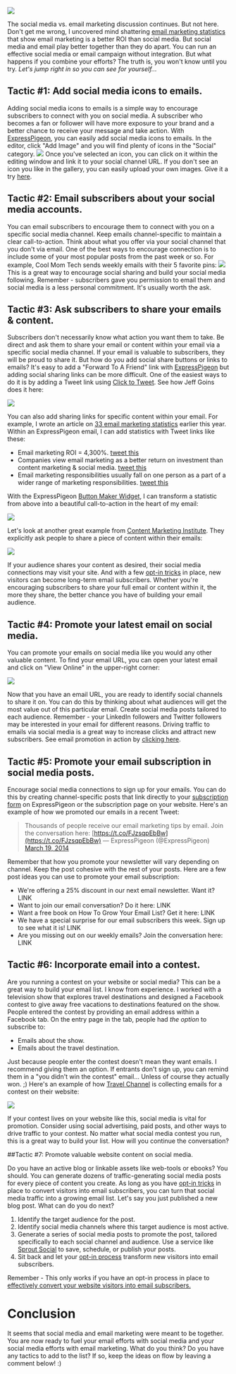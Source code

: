 ![](/blog/images/2014/3-366-y2-bestest-friends_l.jpg)

The social media vs. email marketing discussion continues. But not here.
Don&apos;t get me wrong, I uncovered mind shattering
[email marketing statistics](${blog_base_url}/2014/01/06/email-marketing-statistics-2014/)
that show email marketing is a better ROI than social media. But social
media and email play better together than they do apart. You can run an
effective social media or email campaign without integration. But what
happens if you combine your efforts? The truth is, you won&apos;t know until
you try. *Let&apos;s jump right in so you can see for yourself...*

## Tactic #1: Add social media icons to emails.

Adding social media icons to
emails is a simple way to encourage subscribers to connect with you on
social media. A subscriber who becomes a fan or follower will have more
exposure to your brand and a better chance to receive your message and
take action. With [ExpressPigeon](http://expresspigeon.com), you can
easily add social media icons to emails. In the editor, click "Add
Image" and you will find plenty of icons in the "Social" category.
![](${blog_base_url}/images/2014/social_icons_EP.png)
Once you&apos;ve selected an icon, you can click on it within the editing
window and link it to your social channel URL. If you don&apos;t see an icon
you like in the gallery, you can easily upload your own images. Give it
a try [here](https://expresspigeon.com/access/registration?plan=free).

## Tactic #2: Email subscribers about your social media accounts.

You can email subscribers to encourage them to connect with you on a
specific social media channel. Keep emails channel-specific to maintain
a clear call-to-action. Think about what you offer via your social
channel that you don&apos;t via email. One of the best ways to encourage
connection is to include some of your most popular posts from the past
week or so. For example, Cool Mom Tech sends weekly emails with their 5
favorite pins:
![](${blog_base_url}/images/2014/cool_mom_tech_pins_email.png)
This is a great way to encourage social sharing and build your social
media following. Remember - subscribers gave you permission to email
them and social media is a less personal commitment. It&apos;s usually worth
the ask.

## Tactic #3: Ask subscribers to share your emails & content.

Subscribers don&apos;t necessarily know what action you want them to
take. Be direct and ask them to share your email or content within your
email via a specific social media channel. If your email is valuable to
subscribers, they will be proud to share it. But how do you add social
share buttons or links to emails? It&apos;s easy to add a "Forward To A
Friend" link with [ExpressPigeon](http://expresspigeon.com) but adding
social sharing links can be more difficult. One of the easiest ways to
do it is by adding a Tweet link using [Click to
Tweet](http://clicktotweet.com/). See how Jeff Goins does it here:

![](${blog_base_url}/images/2014/Jeff_Goins_Email.png)

You can also add sharing links for specific content within your email.
For example, I wrote an article on [33 email marketing statistics](${blog_base_url}/images/2014/01/06/email-marketing-statistics-2014/)
earlier this year. Within an ExpressPigeon email, I can add statistics
with Tweet links like these:

* Email marketing ROI = 4,300%.&nbsp;[tweet this](http://ctt.ec/8VdBf)
* Companies view email marketing as a better return on investment than
    content marketing & social media.&nbsp;[tweet this](http://ctt.ec/hx9N4)
* Email marketing responsibilities usually fall on one person as a
    part of a wider range of marketing responsibilities.&nbsp;[tweet this](http://ctt.ec/8oK6r)

With the ExpressPigeon [Button Maker Widget](${blog_base_url}/2013/10/01/go-wild-making-buttons-in-your-email-campaigns/),
I can transform a statistic from above into a beautiful call-to-action
in the heart of my email:

![](${blog_base_url}/images/2014/Click_to_tweet_example.png)

Let&apos;s look at another great example from [Content Marketing Institute](http://contentmarketinginstitute.com/). They explicitly ask
people to share a piece of content within their
emails:

![](${blog_base_url}/images/2014/cmi_image.png)

If your audience shares your content as desired, their social media
connections may visit your site. And with a few [opt-in
tricks](${blog_base_url}/2014/02/24/16-opt-in-tricks-to-grow-your-email-list/)
in place, new visitors can become long-term email subscribers. Whether
you&apos;re encouraging subscribers to share your full email or content
within it, the more they share, the better chance you have of building
your email audience.

## Tactic #4: Promote your latest email on social media.

You can promote your emails on social media like you would any
other valuable content. To find your email URL, you can open your latest
email and click on "View Online" in the upper-right corner:

![](${blog_base_url}/images/2014/open_online_1.png)

Now that you have an email URL, you are ready to identify social
channels to share it on. You can do this by thinking about what
audiences will get the most value out of this particular email. Create
social media posts tailored to each audience. Remember - your LinkedIn
followers and Twitter followers may be interested in your email for
different reasons. Driving traffic to emails via social media is a great
way to increase clicks and attract new subscribers. See email promotion
in action by [clicking here](http://ctt.ec/Ar8aI).

## Tactic #5: Promote your email subscription in social media posts.

Encourage social media
connections to sign up for your emails. You can do this by creating
channel-specific posts that link directly to your [subscription form](${blog_base_url}/2013/11/18/custom-email-subscription-form/)
on ExpressPigeon or the subscription page on your website. Here&apos;s an
example of how we promoted our emails in a recent Tweet:

> Thousands of people receive our email marketing tips by email. Join
> the conversation here:
> [https://t.co/FJzsqpEbBw](https://t.co/FJzsqpEbBw) — ExpressPigeon
> (@ExpressPigeon) [March 19, 2014](https://twitter.com/ExpressPigeon/statuses/446148485759254528)

Remember that how you promote your newsletter will vary depending on
channel. Keep the post cohesive with the rest of your posts. Here are a
few post ideas you can use to promote your email subscription:

-   We&apos;re offering a 25% discount in our next email newsletter. Want it?
    LINK
-   Want to join our email conversation? Do it here: LINK
-   Want a free book on How To Grow Your Email List? Get it here: LINK
-   We have a special surprise for our email subscribers this week. Sign
    up to see what it is! LINK
-   Are you missing out on our weekly emails? Join the conversation
    here: LINK

## Tactic #6: Incorporate email into a contest.

Are you running a
contest on your website or social media? This can be a great way to
build your email list. I know from experience. I worked with a
television show that explores travel destinations and designed a
Facebook contest to give away free vacations to destinations featured on
the show. People entered the contest by providing an email address
within a Facebook tab. On the entry page in the tab, people had *the
option* to subscribe to:

*  Emails about the show.
*  Emails about the travel destination.

Just because people enter the contest doesn&apos;t mean they want emails. I
recommend giving them an option. If entrants don&apos;t sign up, you can
remind them in a "you didn&apos;t win the contest" email... Unless of course
they actually won. ;) Here&apos;s an example of how [Travel Channel](http://www.travelchannel.com/)
is collecting emails for a contest on their website:

![](${blog_base_url}/images/2014/travelchannel_contest.png)

If your contest lives on your website like this, social media is vital
for promotion. Consider using social advertising, paid posts, and other
ways to drive traffic to your contest. No matter what social media
contest you run, this is a great way to build your list. How will you
continue the conversation?

##Tactic \#7: Promote valuable website content on social media.

Do you have an active blog or linkable assets
like web-tools or ebooks? You should. You can generate dozens of
traffic-generating social media posts for every piece of content you
create. As long as you have [opt-in
tricks](${blog_base_url}/2014/02/24/16-opt-in-tricks-to-grow-your-email-list/)
in place to convert visitors into email subscribers, you can turn that
social media traffic into a growing email list. Let&apos;s say you just
published a new blog post. What can do you do next?

1.  Identify the target audience for the post.
2.  Identify social media channels where this target audience is most
    active.
3.  Generate a series of social media posts to promote the post,
    tailored specifically to each social channel and audience. Use a
    service like [Sprout Social](http://sproutsocial.com) to save,
    schedule, or publish your posts.
4.  Sit back and let your [opt-in
    process](${blog_base_url}/2014/02/24/16-opt-in-tricks-to-grow-your-email-list/)
    transform new visitors into email subscribers.

Remember - This only works if you have an opt-in process in place to
[effectively convert your website visitors into email
subscribers.](${blog_base_url}/2014/02/24/16-opt-in-tricks-to-grow-your-email-list/)

# Conclusion

It seems that social media and email marketing were meant to be
together. You are now ready to fuel your email efforts with social media
and your social media efforts with email marketing. What do you think?
Do you have any tactics to add to the list? If so, keep the ideas on
flow by leaving a comment below! :)

